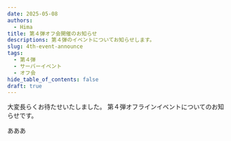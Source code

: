 ```yaml
---
date: 2025-05-08
authors:
  - Hima
title: 第４弾オフ会開催のお知らせ
descriptions: 第４弾のイベントについてお知らせします。
slug: 4th-event-announce
tags:
  - 第４弾
  - サーバーイベント
  - オフ会
hide_table_of_contents: false
draft: true
---
```


大変長らくお待たせいたしました。
第４弾オフラインイベントについてのお知らせです。

<!-- truncate -->

あああ
